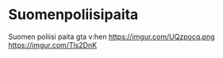 # Suomenpoliisipaita
Suomen poliisi paita gta v:hen
https://imgur.com/UQzpocq.png
https://imgur.com/Tls2DnK
